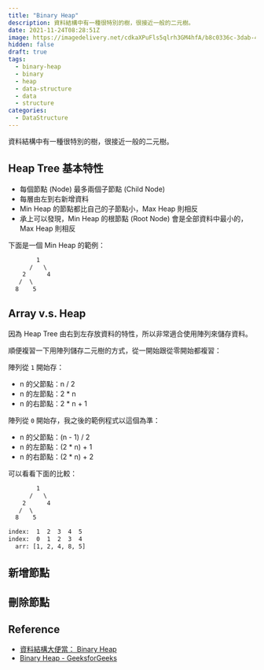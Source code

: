 ```yaml
---
title: "Binary Heap"
description: 資料結構中有一種很特別的樹，很接近一般的二元樹。
date: 2021-11-24T08:28:51Z
image: https://imagedelivery.net/cdkaXPuFls5qlrh3GM4hfA/b8c0336c-3dab-407e-e3c5-0e9db8d93700/public
hidden: false
draft: true
tags:
  - binary-heap
  - binary
  - heap
  - data-structure
  - data
  - structure
categories:
  - DataStructure
---
```


資料結構中有一種很特別的樹，很接近一般的二元樹。

## Heap Tree 基本特性

- 每個節點 (Node) 最多兩個子節點 (Child Node)
- 每層由左到右新增資料
- Min Heap 的節點都比自己的子節點小，Max Heap 則相反
- 承上可以發現，Min Heap 的根節點 (Root Node) 會是全部資料中最小的，Max Heap 則相反

下面是一個 Min Heap 的範例：

```txt
        1
      /   \
    2      4
   /  \
  8    5
```

## Array v.s. Heap

因為 Heap Tree 由右到左存放資料的特性，所以非常適合使用陣列來儲存資料。

順便複習一下用陣列儲存二元樹的方式，從一開始跟從零開始都複習：

陣列從 `1` 開始存：

- n 的父節點：n / 2
- n 的左節點：2 \* n
- n 的右節點：2 \* n + 1

陣列從 `0` 開始存，我之後的範例程式以這個為準：

- n 的父節點：(n - 1) / 2
- n 的左節點：(2 \* n) + 1
- n 的右節點：(2 \* n) + 2

可以看看下面的比較：

```txt
        1
      /   \
    2      4
   /  \
  8    5

index:  1  2  3  4  5
index:  0  1  2  3  4
  arr: [1, 2, 4, 8, 5]
```

## 新增節點

## 刪除節點

## Reference

- [資料結構大便當： Binary Heap](https://medium.com/@Kadai/資料結構大便當-binary-heap-ec47ca7aebac)
- [Binary Heap - GeeksforGeeks](https://www.geeksforgeeks.org/binary-heap/)

